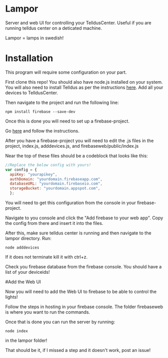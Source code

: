# Lampor
Server and web UI for controlling your TelldusCenter.
Useful if you are running telldus center on a deticated machine.

Lampor = lamps in swedish!

# Installation
This program will require some configuration on your part.

First clone this repo! You should also have node.js installed on your system. 
You will also need to install Telldus as per the instructions [here](https://www.npmjs.com/package/telldus). 
Add all your devices to TelldusCenter.

Then navigate to the project and run the following line:

```
npm install firebase --save-dev
```

Once this is done you will need to set up a firebase-project.

Go [here](https://firebase.google.com/) and follow the instructions.

After you have a firebase-project you will need to edit the .js files in the project, index.js, adddevices.js, and firebaseweb/public/index.js

Near the top of these files should be a codeblock that looks like this:

```javascript
//Replace the below config with yours!
var config = {
  apiKey: "yourapikey",
  authDomain: "yourdomain.firebaseapp.com",
  databaseURL: "yourdomain.firebaseio.com",
  storageBucket: "yourdomain.appspot.com",
  };
```
You will need to get this configuration from the console in your firebase-project.

Navigate to you console and click the "Add firebase to your web app". Copy the config from there and insert it into the files.

After this, make sure telldus center is running and then navigate to the lampor directory. 
Run:

```
node adddevices
```

If it does not terminate kill it with ctrl+z.

Check you firebase database from the firebase console. You should have a list of your deviceids!

#Add the Web UI

Now you will need to add the Web UI to firebase to be able to control the lights!

Follow the steps in hosting in your firebase console. The folder firebaseweb is where you want to run the commands.

Once that is done you can run the server by running: 

````
node index
````

in the lampor folder!

That should be it, if I missed a step and it doesn't work, post an issue!
